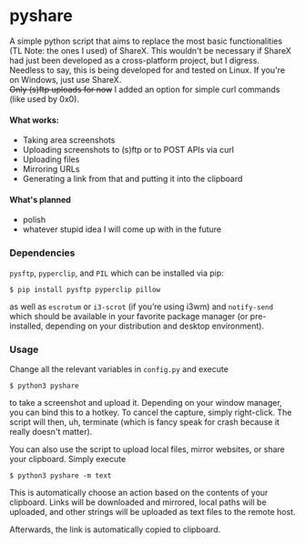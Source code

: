 # pyshare
A simple python script that aims to replace the most basic functionalities (TL Note: the ones I used) of ShareX.
This wouldn't be necessary if ShareX had just been developed as a cross-platform project, but I digress.  
Needless to say, this is being developed for and tested on Linux. If you're on Windows, just use ShareX.\
~~Only (s)ftp uploads for now~~ I added an option for simple curl commands (like used by 0x0).
#### What works:
- Taking area screenshots
- Uploading screenshots to (s)ftp or to POST APIs via curl
- Uploading files
- Mirroring URLs
- Generating a link from that and putting it into the clipboard
#### What's planned
- polish
- whatever stupid idea I will come up with in the future

### Dependencies
`pysftp`, `pyperclip`, and `PIL` which can be installed via pip:
```
$ pip install pysftp pyperclip pillow
```
as well as `escrotum` or `i3-scrot` (if you’re using i3wm) and `notify-send` which should be available in your favorite package manager 
(or pre-installed, depending on your distribution and desktop environment).

### Usage
Change all the relevant variables in `config.py` and execute
```
$ python3 pyshare
```
to take a screenshot and upload it.
Depending on your window manager, you can bind this to a hotkey. To cancel the capture, simply right-click. 
The script will then, uh, terminate (which is fancy speak for crash because it really doesn't matter).

You can also use the script to upload local files, mirror websites, or share your clipboard. Simply execute
```
$ python3 pyshare -m text
```
This is automatically  choose an action based on the contents of your clipboard. Links will be downloaded and mirrored, local paths will be uploaded, and other strings will be uploaded as text files to the remote host.  

Afterwards, the link is automatically copied to clipboard.
